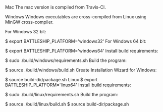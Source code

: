 Mac
The mac version is compiled from Travis-CI.

Windows
Windows executables are cross-compiled from Linux using MinGW cross-compiler.

For Windows 32 bit:

$ export BATTLESHIP_PLATFORM='windows32'
For Windows 64 bit:

$ export BATTLESHIP_PLATFORM='windows64'
Install build requirements:

$ sudo ./build/windows/requirements.sh
Build the program:

$ source ./build/windows/build.sh
Create Installation Wizard for Windows:

$ source build-dir/package.sh
Linux
$ export BATTLESHIP_PLATFORM='linux64'
Install build requirements:

$ sudo ./build/linux/requirements.sh
Build the program:

$ source ./build/linux/build.sh
$ source build-dir/package.sh

